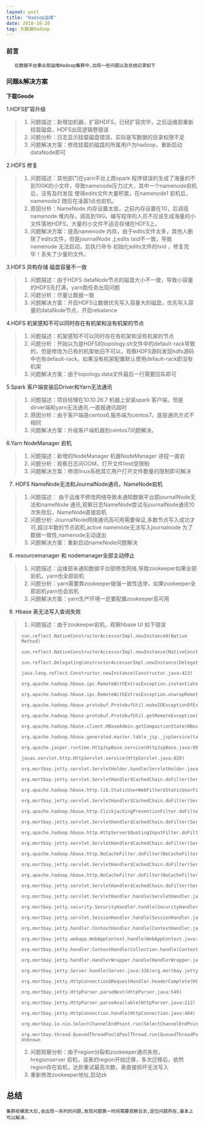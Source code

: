 ```yaml
---
layout: post
title: "Hadoop运维"
date: 2018-10-20  
tag: 大数据Hadoop
---
```


### 前言
    
	   在数据平台事业部运维Hadoop集群中,出现一些问题以及总结记录如下

### 问题&解决方案

**下载Geode**

1.HDFS扩容升级

> 1. 问题描述：新增加机器，扩容HDFS，已经扩容完毕，之后运维部重新挂载磁盘，HDFS出现逻辑卷错误
> 2. 问题分析：日志显示挂载磁盘错误，实际是写数据的目录权限不足
> 3. 问题解决方案：修改挂载的磁盘的所属用户为hadoop，重新启动dataNode即可

2.HDFS 修复

> 1. 问题描述：其他部门在yarn平台上跑spark 程序错误的生成了海量的不到100K的小文件，导致namenode压力过大，其中一个namenode宕机后，没有及时发现 使得edits文件大量积累，在namenode1   宕机后，namenode2 随后在凌晨1点也宕机。
> 2. 原因分析：NameNode 内存设置太低，之前内存设置在1G，后调高namenode 堆内存，调高到18G。编写程序的人员不应该生成海量的小文件落地HDFS，大量的小文件不适合存储在HDFS上。
> 3. 问题解决方案：提高namenode 内存，由于edits文件太多，其他人删除了edits文件，但是journalNode 上edits txid不一致，导致namenode 无法启动，后执行命令 初始化edits文件的txid ，修复完毕！丢失了少量的文件。

3.HDFS 异构存储 磁盘容量不一致

> 1. 问题描述：由于HDFS dataNode节点的磁盘大小不一致，导致小容量的HDFS先打满，yarn跑任务出现问题
> 2. 问题分析：尽量让数据一致
> 3. 问题解决方案：开启HDFS让数据优先写入容量大的磁盘，优先写入容量的dataNode节点，开启rebalance

4.HDFS 机架感知不可以同时存在有机架和没有机架的节点

> 1. 问题描述：机架感知不可以同时存在有机架和没有机架的节点
> 2. 问题分析：开始以为是HDFS的topology.sh文件中的default-rack导致的，但是修改为已有的机架依旧不可以，观察HDFS源码发现hdfs源码中也有default-rack，如果没有机架配置默认使用default-rack即没有机架
> 3. 问题解决方案：由于topology.data文件最后一行需要回车即可

5.Spark 客户端安装后Driver和Yarn无法通讯

> 1. 问题描述：项目经理在10.10.26.7 机器上安装spark 客户端，但是dirver端和yarn无法通讯.一直报通讯超时
> 2. 原因分析：由于客户端是centos6,服务端为centos7。底层通讯方式不相同
> 3. 问题解决方案：升级客户端机器到centos7问题解决。

6.Yarn NodeManager 宕机

> 1. 问题描述：新增的NodeManager 机器NodeManager 进程一直宕
> 2. 问题分析：观察日志问OOM，打开文件limit受限制
> 3. 问题解决方案：修改linux系统其它用户打开文件数量的限制即可解决

7. HDFS NameNode无法和JournalNode通讯，NameNode宕机

> 1. 问题描述： 由于运维不修改网络导致未通知数据平台部journalNode无法和nameNode 通讯,观察日志NameNode尝试与journalNode通讯10次失败后，NameNode直接宕机
> 2. 问题分析:   JournalNode网络通讯高可用需要保证,多数节点写入成功才可,超过半数的节点宕机,active namenode无法写入journalnode 为了数据一致性,namenode主动退出
> 3. 问题解决方案：重新启动nameNode问题解决

8. resourcemanager 和 nodemanager全部主动停止

> 1. 问题描述：运维部未通知数据平台部修改网络,导致zookeeper如果全部宕机，yarn也全部宕机
> 2. 问题分析：yarn需要靠zookeeper做强一致性选举，如果zookeeper全部宕机yarn也会宕机
> 3. 问题解决方案：yarn生产环境一定要配置zookeeper高可用

9. Hbase 表无法写入查询失败

> 1. 问题描述：由于zookeeper宕机，观察hbase UI 如下错误
> ```
> sun.reflect.NativeConstructorAccessorImpl.newInstance0(Native Method)
> 
> sun.reflect.NativeConstructorAccessorImpl.newInstance(NativeConstructorAccessorImpl.java:62)
> 
> sun.reflect.DelegatingConstructorAccessorImpl.newInstance(DelegatingConstructorAccessorImpl.java:45)
> 
> java.lang.reflect.Constructor.newInstance(Constructor.java:423)
> 
> org.apache.hadoop.hbase.ipc.RemoteWithExtrasException.instantiateException(RemoteWithExtrasException.java:95)
> 
> org.apache.hadoop.hbase.ipc.RemoteWithExtrasException.unwrapRemoteException(RemoteWithExtrasException.java:85)
> 
> org.apache.hadoop.hbase.protobuf.ProtobufUtil.makeIOExceptionOfException(ProtobufUtil.java:368)
> 
> org.apache.hadoop.hbase.protobuf.ProtobufUtil.getRemoteException(ProtobufUtil.java:330)
> 
> org.apache.hadoop.hbase.client.HBaseAdmin.getCompactionState(HBaseAdmin.java:3454)
> 
> org.apache.hadoop.hbase.generated.master.table_jsp._jspService(table_jsp.java:283)
> 
> org.apache.jasper.runtime.HttpJspBase.service(HttpJspBase.java:98)
> 
> javax.servlet.http.HttpServlet.service(HttpServlet.java:820)
> 
> org.mortbay.jetty.servlet.ServletHolder.handle(ServletHolder.java:511)
> 
> org.mortbay.jetty.servlet.ServletHandler$CachedChain.doFilter(ServletHandler.java:1221)
> 
> org.apache.hadoop.hbase.http.lib.StaticUserWebFilter$StaticUserFilter.doFilter(StaticUserWebFilter.java:113)
> 
> org.mortbay.jetty.servlet.ServletHandler$CachedChain.doFilter(ServletHandler.java:1212)
> 
> org.apache.hadoop.hbase.http.ClickjackingPreventionFilter.doFilter(ClickjackingPreventionFilter.java:48)
> 
> org.mortbay.jetty.servlet.ServletHandler$CachedChain.doFilter(ServletHandler.java:1212)
> 
> org.apache.hadoop.hbase.http.HttpServer$QuotingInputFilter.doFilter(HttpServer.java:1435)
> 
> org.mortbay.jetty.servlet.ServletHandler$CachedChain.doFilter(ServletHandler.java:1212)
> 
> org.apache.hadoop.hbase.http.NoCacheFilter.doFilter(NoCacheFilter.java:49)
> 
> org.mortbay.jetty.servlet.ServletHandler$CachedChain.doFilter(ServletHandler.java:1212)
> 
> org.apache.hadoop.hbase.http.NoCacheFilter.doFilter(NoCacheFilter.java:49)
> 
> org.mortbay.jetty.servlet.ServletHandler$CachedChain.doFilter(ServletHandler.java:1212)
> 
> org.mortbay.jetty.servlet.ServletHandler.handle(ServletHandler.java:399)
> 
> org.mortbay.jetty.security.SecurityHandler.handle(SecurityHandler.java:216)
> 
> org.mortbay.jetty.servlet.SessionHandler.handle(SessionHandler.java:182)
> 
> org.mortbay.jetty.handler.ContextHandler.handle(ContextHandler.java:766)
> 
> org.mortbay.jetty.webapp.WebAppContext.handle(WebAppContext.java:450)
> 
> org.mortbay.jetty.handler.ContextHandlerCollection.handle(ContextHandlerCollection.java:230)
> 
> org.mortbay.jetty.handler.HandlerWrapper.handle(HandlerWrapper.java:152)
> 
> org.mortbay.jetty.Server.handle(Server.java:326)org.mortbay.jetty.HttpConnection.handleRequest(HttpConnection.java:542)
> 
> org.mortbay.jetty.HttpConnection$RequestHandler.headerComplete(HttpConnection.java:928)
> 
> org.mortbay.jetty.HttpParser.parseNext(HttpParser.java:549)
> 
> org.mortbay.jetty.HttpParser.parseAvailable(HttpParser.java:212)
> 
> org.mortbay.jetty.HttpConnection.handle(HttpConnection.java:404)
> 
> org.mortbay.io.nio.SelectChannelEndPoint.run(SelectChannelEndPoint.java:410)
> 
> org.mortbay.thread.QueuedThreadPool$PoolThread.run(QueuedThreadPool.java:582) Unknown
> ```
> 2. 问题观察分析：由于region分裂和zookeeper通讯失败，hregionserver 宕机，该表的region开始迁移，多次迁移后，依然region存在宕机，达到重试最高次数，表直接损坏无法写入
> 3. 重新修改zookeeper地址,启动zk

## 总结

	集群规模庞大后,会出现一系列的问题,发现问题第一时间需要观察日志,定位问题所在,基本上可以解决.